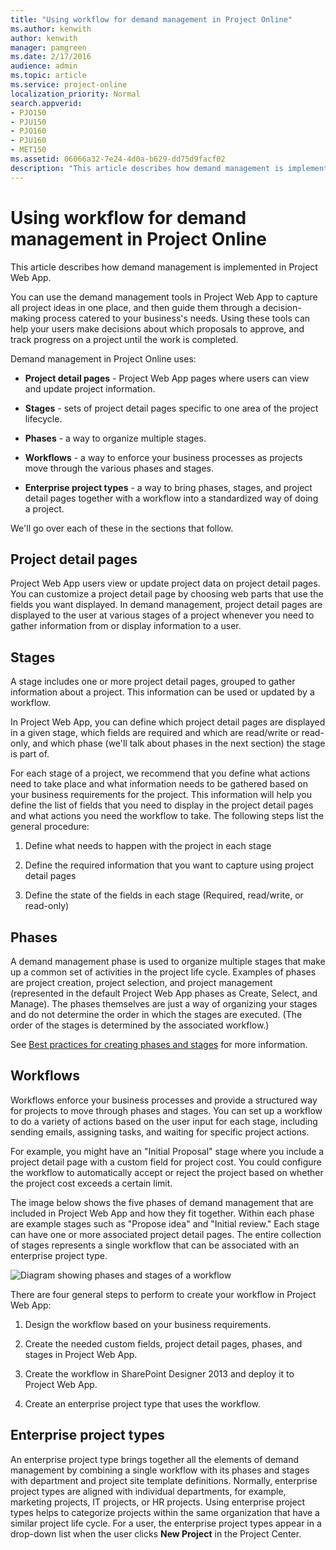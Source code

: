 ```yaml
---
title: "Using workflow for demand management in Project Online"
ms.author: kenwith
author: kenwith
manager: pamgreen
ms.date: 2/17/2016
audience: admin
ms.topic: article
ms.service: project-online
localization_priority: Normal
search.appverid:
- PJO150
- PJU150
- PJO160
- PJU160
- MET150
ms.assetid: 06066a32-7e24-4d0a-b629-dd75d9facf02
description: "This article describes how demand management is implemented in Project Web App."
---
```


# Using workflow for demand management in Project Online

This article describes how demand management is implemented in Project Web App.
  
You can use the demand management tools in Project Web App to capture all project ideas in one place, and then guide them through a decision-making process catered to your business's needs. Using these tools can help your users make decisions about which proposals to approve, and track progress on a project until the work is completed.
  
Demand management in Project Online uses:
  
- **Project detail pages** - Project Web App pages where users can view and update project information. 
    
- **Stages** - sets of project detail pages specific to one area of the project lifecycle. 
    
- **Phases** - a way to organize multiple stages. 
    
- **Workflows** - a way to enforce your business processes as projects move through the various phases and stages. 
    
- **Enterprise project types** - a way to bring phases, stages, and project detail pages together with a workflow into a standardized way of doing a project. 
    
We'll go over each of these in the sections that follow.
  
## Project detail pages

Project Web App users view or update project data on project detail pages. You can customize a project detail page by choosing web parts that use the fields you want displayed. In demand management, project detail pages are displayed to the user at various stages of a project whenever you need to gather information from or display information to a user.
  
## Stages

A stage includes one or more project detail pages, grouped to gather information about a project. This information can be used or updated by a workflow.
  
In Project Web App, you can define which project detail pages are displayed in a given stage, which fields are required and which are read/write or read-only, and which phase (we'll talk about phases in the next section) the stage is part of.
  
For each stage of a project, we recommend that you define what actions need to take place and what information needs to be gathered based on your business requirements for the project. This information will help you define the list of fields that you need to display in the project detail pages and what actions you need the workflow to take. The following steps list the general procedure:
  
1. Define what needs to happen with the project in each stage
    
2. Define the required information that you want to capture using project detail pages
    
3. Define the state of the fields in each stage (Required, read/write, or read-only)
    
## Phases

A demand management phase is used to organize multiple stages that make up a common set of activities in the project life cycle. Examples of phases are project creation, project selection, and project management (represented in the default Project Web App phases as Create, Select, and Manage). The phases themselves are just a way of organizing your stages and do not determine the order in which the stages are executed. (The order of the stages is determined by the associated workflow.)
  
See [Best practices for creating phases and stages](best-practices-for-creating-phases-and-stages.md) for more information. 
  
## Workflows

Workflows enforce your business processes and provide a structured way for projects to move through phases and stages. You can set up a workflow to do a variety of actions based on the user input for each stage, including sending emails, assigning tasks, and waiting for specific project actions.
  
For example, you might have an "Initial Proposal" stage where you include a project detail page with a custom field for project cost. You could configure the workflow to automatically accept or reject the project based on whether the project cost exceeds a certain limit.
  
The image below shows the five phases of demand management that are included in Project Web App and how they fit together. Within each phase are example stages such as "Propose idea" and "Initial review." Each stage can have one or more associated project detail pages. The entire collection of stages represents a single workflow that can be associated with an enterprise project type.
  
![Diagram showing phases and stages of a workflow](media/a5ab6f19-b0f6-4d0e-a0c6-73821fa7ae7a.png)
  
There are four general steps to perform to create your workflow in Project Web App:
  
1. Design the workflow based on your business requirements.
    
2. Create the needed custom fields, project detail pages, phases, and stages in Project Web App.
    
3. Create the workflow in SharePoint Designer 2013 and deploy it to Project Web App.
    
4. Create an enterprise project type that uses the workflow.
    
## Enterprise project types

An enterprise project type brings together all the elements of demand management by combining a single workflow with its phases and stages with department and project site template definitions. Normally, enterprise project types are aligned with individual departments, for example, marketing projects, IT projects, or HR projects. Using enterprise project types helps to categorize projects within the same organization that have a similar project life cycle. For a user, the enterprise project types appear in a drop-down list when the user clicks **New Project** in the Project Center. 
  

